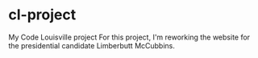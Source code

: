 # cl-project
My Code Louisville project
For this project, I'm reworking the website for the presidential candidate Limberbutt McCubbins.
